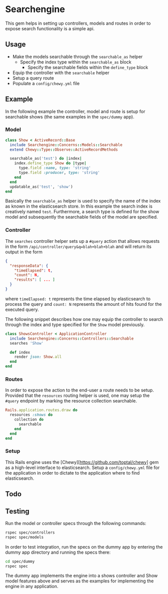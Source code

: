 # Searchengine
This gem helps in setting up controllers, models and routes in order to expose
search functionality is a simple api.

## Usage

 - Make the models searchable through the `searchable_as` helper
   - Specify the index type within the `searchable_as` block
     - Specify the searchable fields within the `define_type` block
 - Equip the controller with the `searchable` helper
 - Setup a query route
 - Populate a `config/chewy.yml` file

## Example
In the following example the controller, model and route is setup for 
searchable shows (the same examples in the `spec/dummy` app).

### Model
```ruby
class Show < ActiveRecord::Base
  include Searchengine::Concerns::Models::Searchable
  extend Chewy::Type::Observe::ActiveRecordMethods

  searchable_as('test') do |index|
    index.define_type Show do |type|
      type.field :name, type: 'string'
      type.field :producer, type: 'string'
    end
  end
  updatable_as('test', 'show')
end
```

Basically the `searchable_as` helper is used to specify the name of the index
as known in the elasticsearch store. In this example the search index is 
creatively named `test`. Furthermore, a search type is defined for the show 
model and subsequently the searchable fields of the model are specified.

### Controller
The `searches` controller helper sets up a `#query` action that allows requests
in the form ```/api/controller/query&q=blah+blah+blah``` and will return
its output in the form
```json
{
  "responseData": {
    "timeElapsed": t,
    "count": N,
    "results": [ ... ]
  }
}
```
where ```timeElapsed: t``` represents the time elapsed by elasticsearch to 
process the query and ```count: N``` represents the amount of hits found for 
the executed query.

The following snippet describes how one may equip the controller to search
through the index and type specified for the `Show` model previously.

```ruby
class ShowsController < ApplicationController
  include Searchengine::Concerns::Controllers::Searchable
  searches 'Show'

  def index
    render json: Show.all
  end
end
```

### Routes
In order to expose the action to the end-user a route needs to be setup.
Provided that the `resources` routing helper is used, one may setup the
`#query` endpoint by marking the resource collection searchable.
```ruby
Rails.application.routes.draw do
  resources :shows do
    collection do
      searchable
    end
  end
end
```

### Setup
This Rails engine uses the [Chewy][https://github.com/toptal/chewy] gem as a 
high-level interface to elasticsearch. Setup a `config/chewy.yml` file for the
application in order to dictate to the application where to find elasticsearch.

## Todo
## Testing
Run the model or controller specs through the following commands:

```bash
rspec spec/controllers
rspec spec/models
```

In order to test integration, run the specs on the dummy app by entering the
dummy app directory and running the specs there:
```bash
cd spec/dummy
rspec spec
```

The dummy app implements the engine into a shows controller and Show model
features above and serves as the examples for implementing the engine in any
application.
